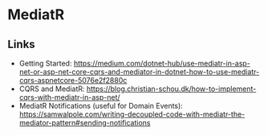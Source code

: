 # MediatR

## Links

- Getting Started: <https://medium.com/dotnet-hub/use-mediatr-in-asp-net-or-asp-net-core-cqrs-and-mediator-in-dotnet-how-to-use-mediatr-cqrs-aspnetcore-5076e2f2880c>
- CQRS and MediatR: <https://blog.christian-schou.dk/how-to-implement-cqrs-with-mediatr-in-asp-net/>
- MediatR Notifications (useful for Domain Events): <https://samwalpole.com/writing-decoupled-code-with-mediatr-the-mediator-pattern#sending-notifications>

